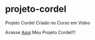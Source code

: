 # projeto-cordel
 Projeto Cordel Criado no Curso em Video

Acesse <a href="https://douglasgunzel.github.io/projeto-cordel/projeto/">Aqui</a> Meu Projeto Cordel!!!